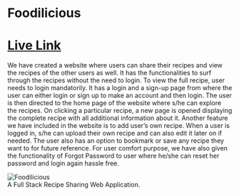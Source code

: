 # Foodilicious
<h1><a href="https://foodilicious-web-app.herokuapp.com/">Live Link</a></h1>
We have created a website where users can share their recipes and view the recipes of the other users as well. It has the functionalities to surf through the recipes without the need to login. To view the full recipe, user needs to login mandatorily. It has a login and a sign-up page from where the user can either login or sign up to make an account and then login. The user is then directed to the home page of the website where s/he can explore the recipes. On clicking a particular recipe, a new page is opened displaying the complete recipe with all additional information about it. 
Another feature we have included in the website is to add user’s own recipe. When a user is logged in, s/he can upload their own recipe and can also edit it later on if needed. The user also has an option to bookmark or save any recipe they want to for future reference. For user comfort purpose, we have also given the functionality of Forgot Password to user where he/she can reset her password and login again hassle free.

![Foodilicious](https://user-images.githubusercontent.com/61321399/164888110-4fabc471-9327-4e2e-958f-96aa80c6f0fd.png)
<br>
A Full Stack Recipe Sharing Web Application.
